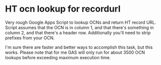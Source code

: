 # HT ocn lookup for recordurl
 Very rough Google Apps Script to lookup OCNs and return HT record URL. Script assumes that the OCN is in column 1, and that there's something in column 2, and that there's a header row. Additionally you'll need to strip prefixes from your OCN.

 I'm sure there are faster and better ways to accomplish this task, but this works. Please note that for me GAS will only run for about 3500 OCN lookups before exceeding maximum execution time.

